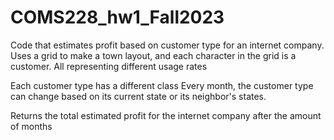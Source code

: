 # COMS228_hw1_Fall2023
Code that estimates profit based on customer type for an internet company. 
Uses a grid to make a town layout, and each character in the grid is a customer. 
All representing different usage rates

Each customer type has a different class
Every month, the customer type can change based on its current state or its neighbor's states.

Returns the total estimated profit for the internet company after the amount of months
